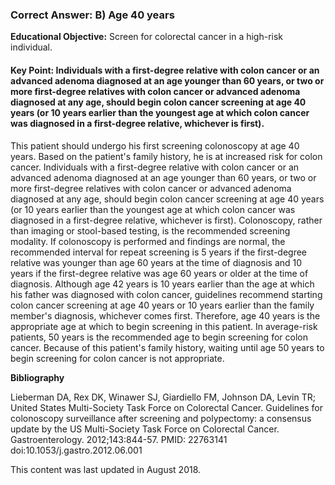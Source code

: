 
### Correct Answer: B) Age 40 years 

**Educational Objective:** Screen for colorectal cancer in a high-risk individual.

#### **Key Point:** Individuals with a first-degree relative with colon cancer or an advanced adenoma diagnosed at an age younger than 60 years, or two or more first-degree relatives with colon cancer or advanced adenoma diagnosed at any age, should begin colon cancer screening at age 40 years (or 10 years earlier than the youngest age at which colon cancer was diagnosed in a first-degree relative, whichever is first).

This patient should undergo his first screening colonoscopy at age 40 years. Based on the patient's family history, he is at increased risk for colon cancer. Individuals with a first-degree relative with colon cancer or an advanced adenoma diagnosed at an age younger than 60 years, or two or more first-degree relatives with colon cancer or advanced adenoma diagnosed at any age, should begin colon cancer screening at age 40 years (or 10 years earlier than the youngest age at which colon cancer was diagnosed in a first-degree relative, whichever is first). Colonoscopy, rather than imaging or stool-based testing, is the recommended screening modality. If colonoscopy is performed and findings are normal, the recommended interval for repeat screening is 5 years if the first-degree relative was younger than age 60 years at the time of diagnosis and 10 years if the first-degree relative was age 60 years or older at the time of diagnosis.
Although age 42 years is 10 years earlier than the age at which his father was diagnosed with colon cancer, guidelines recommend starting colon cancer screening at age 40 years or 10 years earlier than the family member's diagnosis, whichever comes first. Therefore, age 40 years is the appropriate age at which to begin screening in this patient.
In average-risk patients, 50 years is the recommended age to begin screening for colon cancer. Because of this patient's family history, waiting until age 50 years to begin screening for colon cancer is not appropriate.

**Bibliography**

Lieberman DA, Rex DK, Winawer SJ, Giardiello FM, Johnson DA, Levin TR; United States Multi-Society Task Force on Colorectal Cancer. Guidelines for colonoscopy surveillance after screening and polypectomy: a consensus update by the US Multi-Society Task Force on Colorectal Cancer. Gastroenterology. 2012;143:844-57. PMID: 22763141 doi:10.1053/j.gastro.2012.06.001

This content was last updated in August 2018.